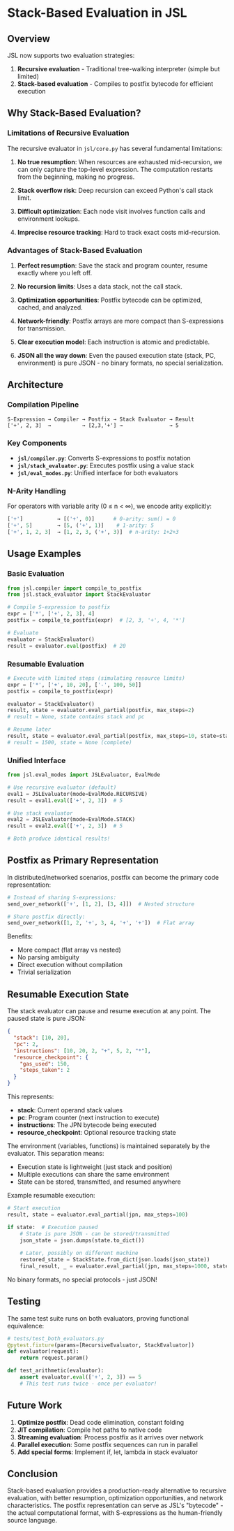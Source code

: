 # Stack-Based Evaluation in JSL

## Overview

JSL now supports two evaluation strategies:
1. **Recursive evaluation** - Traditional tree-walking interpreter (simple but limited)
2. **Stack-based evaluation** - Compiles to postfix bytecode for efficient execution

## Why Stack-Based Evaluation?

### Limitations of Recursive Evaluation

The recursive evaluator in `jsl/core.py` has several fundamental limitations:

1. **No true resumption**: When resources are exhausted mid-recursion, we can only capture the top-level expression. The computation restarts from the beginning, making no progress.

2. **Stack overflow risk**: Deep recursion can exceed Python's call stack limit.

3. **Difficult optimization**: Each node visit involves function calls and environment lookups.

4. **Imprecise resource tracking**: Hard to track exact costs mid-recursion.

### Advantages of Stack-Based Evaluation

1. **Perfect resumption**: Save the stack and program counter, resume exactly where you left off.

2. **No recursion limits**: Uses a data stack, not the call stack.

3. **Optimization opportunities**: Postfix bytecode can be optimized, cached, and analyzed.

4. **Network-friendly**: Postfix arrays are more compact than S-expressions for transmission.

5. **Clear execution model**: Each instruction is atomic and predictable.

6. **JSON all the way down**: Even the paused execution state (stack, PC, environment) is pure JSON - no binary formats, no special serialization.

## Architecture

### Compilation Pipeline

```
S-Expression → Compiler → Postfix → Stack Evaluator → Result
['+', 2, 3]  →          → [2,3,'+'] →               → 5
```

### Key Components

- **`jsl/compiler.py`**: Converts S-expressions to postfix notation
- **`jsl/stack_evaluator.py`**: Executes postfix using a value stack
- **`jsl/eval_modes.py`**: Unified interface for both evaluators

### N-Arity Handling

For operators with variable arity (0 ≤ n < ∞), we encode arity explicitly:

```python
['+']           → [('+', 0)]      # 0-arity: sum() = 0
['+', 5]        → [5, ('+', 1)]    # 1-arity: 5
['+', 1, 2, 3]  → [1, 2, 3, ('+', 3)]  # n-arity: 1+2+3
```

## Usage Examples

### Basic Evaluation

```python
from jsl.compiler import compile_to_postfix
from jsl.stack_evaluator import StackEvaluator

# Compile S-expression to postfix
expr = ['*', ['+', 2, 3], 4]
postfix = compile_to_postfix(expr)  # [2, 3, '+', 4, '*']

# Evaluate
evaluator = StackEvaluator()
result = evaluator.eval(postfix)  # 20
```

### Resumable Evaluation

```python
# Execute with limited steps (simulating resource limits)
expr = ['*', ['+', 10, 20], ['-', 100, 50]]
postfix = compile_to_postfix(expr)

evaluator = StackEvaluator()
result, state = evaluator.eval_partial(postfix, max_steps=2)
# result = None, state contains stack and pc

# Resume later
result, state = evaluator.eval_partial(postfix, max_steps=10, state=state)
# result = 1500, state = None (complete)
```

### Unified Interface

```python
from jsl.eval_modes import JSLEvaluator, EvalMode

# Use recursive evaluator (default)
eval1 = JSLEvaluator(mode=EvalMode.RECURSIVE)
result = eval1.eval(['+', 2, 3])  # 5

# Use stack evaluator
eval2 = JSLEvaluator(mode=EvalMode.STACK)
result = eval2.eval(['+', 2, 3])  # 5

# Both produce identical results!
```

## Postfix as Primary Representation

In distributed/networked scenarios, postfix can become the primary code representation:

```python
# Instead of sharing S-expressions:
send_over_network(['+', [1, 2], [3, 4]])  # Nested structure

# Share postfix directly:
send_over_network([1, 2, '+', 3, 4, '+', '+'])  # Flat array
```

Benefits:
- More compact (flat array vs nested)
- No parsing ambiguity
- Direct execution without compilation
- Trivial serialization

## Resumable Execution State

The stack evaluator can pause and resume execution at any point. The paused state is pure JSON:

```json
{
  "stack": [10, 20],
  "pc": 2,
  "instructions": [10, 20, 2, "+", 5, 2, "*"],
  "resource_checkpoint": {
    "gas_used": 150,
    "steps_taken": 2
  }
}
```

This represents:
- **stack**: Current operand stack values
- **pc**: Program counter (next instruction to execute)
- **instructions**: The JPN bytecode being executed
- **resource_checkpoint**: Optional resource tracking state

The environment (variables, functions) is maintained separately by the evaluator. This separation means:
- Execution state is lightweight (just stack and position)
- Multiple executions can share the same environment
- State can be stored, transmitted, and resumed anywhere

Example resumable execution:
```python
# Start execution
result, state = evaluator.eval_partial(jpn, max_steps=100)

if state:  # Execution paused
    # State is pure JSON - can be stored/transmitted
    json_state = json.dumps(state.to_dict())
    
    # Later, possibly on different machine
    restored_state = StackState.from_dict(json.loads(json_state))
    final_result, _ = evaluator.eval_partial(jpn, max_steps=1000, state=restored_state)
```

No binary formats, no special protocols - just JSON!

## Testing

The same test suite runs on both evaluators, proving functional equivalence:

```python
# tests/test_both_evaluators.py
@pytest.fixture(params=[RecursiveEvaluator, StackEvaluator])
def evaluator(request):
    return request.param()

def test_arithmetic(evaluator):
    assert evaluator.eval(['+', 2, 3]) == 5
    # This test runs twice - once per evaluator!
```

## Future Work

1. **Optimize postfix**: Dead code elimination, constant folding
2. **JIT compilation**: Compile hot paths to native code
3. **Streaming evaluation**: Process postfix as it arrives over network
4. **Parallel execution**: Some postfix sequences can run in parallel
5. **Add special forms**: Implement if, let, lambda in stack evaluator

## Conclusion

Stack-based evaluation provides a production-ready alternative to recursive evaluation, with better resumption, optimization opportunities, and network characteristics. The postfix representation can serve as JSL's "bytecode" - the actual computational format, with S-expressions as the human-friendly source language.